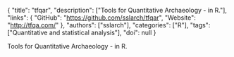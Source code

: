 {
  "title": "tfqar",
  "description": ["Tools for Quantitative Archaeology - in R."],
  "links": {
    "GitHub": "https://github.com/sslarch/tfqar",
    "Website": "http://tfqa.com/"
  },
  "authors": ["sslarch"],
  "categories": ["R"],
  "tags": ["Quantitative and statistical analysis"],
  "doi": null
}

<!-- Generated by csv2md.R – do not edit by hand -->

Tools for Quantitative Archaeology - in R.